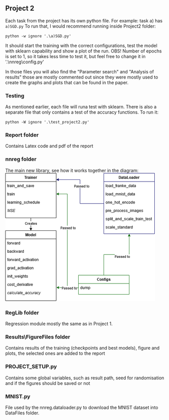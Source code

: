 ## Project 2

Each task from the project has its own python file. 
For example: task a) has `a)SGD.py`
To run that, I would recommend running inside Project2 folder:
```
python -w ignore '.\a)SGD.py'
```
It should start the training with the correct configurations, test the model with sklearn capability and show a plot of the run. OBS! Number of epochs is set to 1, so it takes less time to test it, but feel free to change it in '.\nnreg\config.py'

In those files you will also find the "Parameter search" and "Analysis of results" those are mostly commented out since they were mostly used to create the graphs and plots that can be found in the paper.

### Testing
As mentioned earlier, each file will runa test with sklearn. There is also a separate file that only contains a test of the accuracy functions. To run it:
```
python -W ignore '.\test_project2.py'
```

### Report folder
Contains Latex code and pdf of the report

### nnreg folder
The main new library, see how it works together in the diagram:<br/>
![](FysSTK-Project2.png)

### RegLib folder
Regression module mostly the same as in Project 1.

### Results\FigureFiles folder
Contains results of the training (checkpoints and best models), figure and plots, the selected ones are added to the report

### PROJECT_SETUP.py
Contains some global variables, such as result path, seed for randomisation and if the figures should be saved or not

### MNIST.py
File used by the nnreg.dataloader.py to download the MNIST dataset into DataFiles folder.


